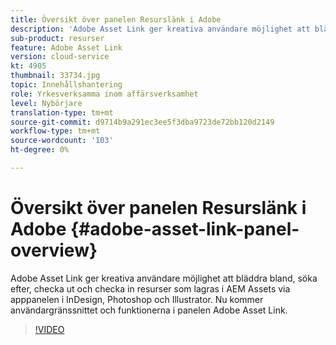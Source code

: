 ```yaml
---
title: Översikt över panelen Resurslänk i Adobe
description: 'Adobe Asset Link ger kreativa användare möjlighet att bläddra bland, söka efter, checka ut och checka in resurser som lagras i AEM Assets via apppanelen i InDesign, Photoshop och Illustrator. Nu kommer användargränssnittet och funktionerna i panelen Adobe Asset Link. '
sub-product: resurser
feature: Adobe Asset Link
version: cloud-service
kt: 4905
thumbnail: 33734.jpg
topic: Innehållshantering
role: Yrkesverksamma inom affärsverksamhet
level: Nybörjare
translation-type: tm+mt
source-git-commit: d9714b9a291ec3ee5f3dba9723de72bb120d2149
workflow-type: tm+mt
source-wordcount: '103'
ht-degree: 0%

---
```



# Översikt över panelen Resurslänk i Adobe {#adobe-asset-link-panel-overview}

Adobe Asset Link ger kreativa användare möjlighet att bläddra bland, söka efter, checka ut och checka in resurser som lagras i AEM Assets via apppanelen i InDesign, Photoshop och Illustrator. Nu kommer användargränssnittet och funktionerna i panelen Adobe Asset Link.

>[!VIDEO](https://video.tv.adobe.com/v/33734/?quality=12)
